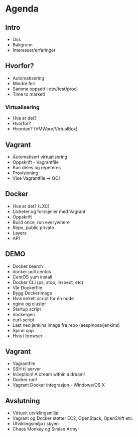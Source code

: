 # Agenda

## Intro
* Oss
* Bakgrunn
* Interesser/erfaringer

## Hvorfor?
* Automatisering
* Mindre feil
* Samme oppsett i dev/test/prod
* Time to market!

### Virtualisering
* Hva er det?
* Hvorfor?
* Hvordan? (VMWare/VirtualBox)

## Vagrant
* Automatisert virtualisering
* Oppskrift - Vagrantfile
* Kan deles og repeteres
* Provisioning
* Vise Vagrantfile -> GO!

## Docker
* Hva er det? (LXC)
* Likheter og forskjeller med Vagrant
 * Oppskrift
 * Build once, run everywhere
* Repo, public private
* Layers
* API

## DEMO
* Docker search
* docker pull centos
* CentOS yum install
* Docker CLI (ps, stop, inspect, etc)
* Vår Dockerfile
 * Bygg Dockerimage
 * Hvis enkelt script for én node
* nginx og cluster
 * Startup script
 * dockergen
 * curl-script
* Last ned jenkins image fra repo (aespinosa/jenkins)
 * Spinn opp
 * Hvis i browser

## Vagrant
* Vagrantfile
* SSH til server
* Inception! A dream within a dream!
* Docker run!
* Vagrant Docker integrasjon - Windows/OS X

## Avslutning
* Virtuelt utviklingsmiljø
* Vagrant og Docker støtter EC2, OpenStack, OpenShift etc.
* Utviklingsmiljø i skyen
* Chaos Monkey og Simian Army!
